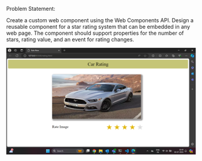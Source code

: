 Problem Statement:

Create a custom web component using the Web Components API.
Design a reusable component for a star rating system that can be embedded in any web page.
The component should support properties for the number of stars, rating value, and an event for rating changes.

![Table](assets/Output/result.png)

